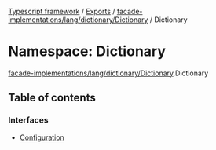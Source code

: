 [Typescript framework](../index.md) / [Exports](../modules.md) / [facade-implementations/lang/dictionary/Dictionary](facade_implementations_lang_dictionary_Dictionary.md) / Dictionary

# Namespace: Dictionary

[facade-implementations/lang/dictionary/Dictionary](facade_implementations_lang_dictionary_Dictionary.md).Dictionary

## Table of contents

### Interfaces

- [Configuration](../interfaces/facade_implementations_lang_dictionary_Dictionary.Dictionary.Configuration.md)
